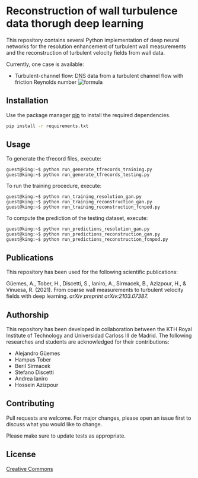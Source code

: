 # **Reconstruction of wall turbulence data thorugh deep learning**

This repository contains several Python implementation of deep neural networks for the resolution enhancement of turbulent wall measurements and the reconstruction of turbulent velocity fields from wall data.

Currently, one case is available:

*   Turbulent-channel flow: DNS data from a turbulent channel flow with friction Reynolds number ![formula](https://render.githubusercontent.com/render/math?math=Re_{\tau}=180) 

## **Installation**

Use the package manager [pip](https://pip.pypa.io/en/stable/) to install the required dependencies.

```bash
pip install -r requirements.txt
```

## **Usage**

To generate the tfrecord files, execute:

```console
guest@king:~$ python run_generate_tfrecords_training.py 
guest@king:~$ python run_generate_tfrecords_testing.py 
```

To run the training procedure, execute:

```console
guest@king:~$ python run_training_resolution_gan.py
guest@king:~$ python run_training_reconstruction_gan.py
guest@king:~$ python run_training_reconstruction_fcnpod.py
```

To compute the prediction of the testing dataset, execute:

```console
guest@king:~$ python run_predictions_resolution_gan.py
guest@king:~$ python run_predictions_reconstruction_gan.py
guest@king:~$ python run_predictions_reconstruction_fcnpod.py
```

## **Publications**
This repository has been used for the following scientific publications:

Güemes, A., Tober, H., Discetti, S., Ianiro, A., Sirmacek, B., Azizpour, H., & Vinuesa, R. (2021). From coarse wall measurements to turbulent velocity fields with deep learning. *arXiv preprint arXiv:2103.07387.*

## **Authorship**
This repository has been developed in collaboration between the KTH Royal Institute of Technology and Universidad Carloss III de Madrid. The following researches and students are acknowledged for their contributions:
- Alejandro Güemes
- Hampus Tober
- Beril Sirmacek
- Stefano Discetti
- Andrea Ianiro
- Hossein Azizpour

## **Contributing**
Pull requests are welcome. For major changes, please open an issue first to discuss what you would like to change.

Please make sure to update tests as appropriate.

## **License**
[Creative Commons](https://creativecommons.org)
